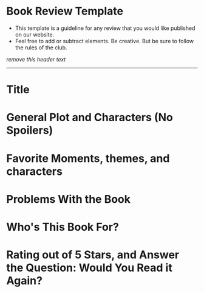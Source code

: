 # Book Review Template
 - This template is a guideline for any review that you would like published on
   our website.
 - Feel free to add or subtract elements. Be creative. But be sure to follow the
 rules of the club.

*remove this header text*

---


# Title

# General Plot and Characters (No Spoilers)

# Favorite Moments, themes, and characters

# Problems With the Book

# Who's This Book For?

# Rating out of 5 Stars, and Answer the Question: Would You Read it Again?
